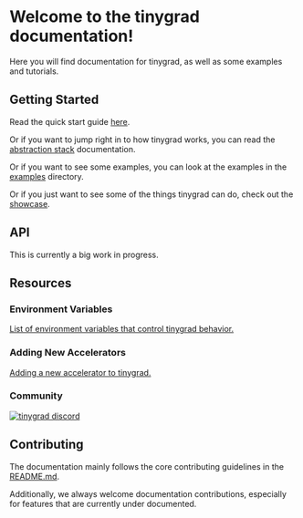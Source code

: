 # Welcome to the tinygrad documentation!

Here you will find documentation for tinygrad, as well as some examples and tutorials.

## Getting Started

Read the quick start guide [here](./quickstart.md).

Or if you want to jump right in to how tinygrad works, you can read the [abstraction stack](./abstractions.py) documentation.

Or if you want to see some examples, you can look at the examples in the [examples](/examples) directory.

Or if you just want to see some of the things tinygrad can do, check out the [showcase](./showcase.md).

## API

This is currently a big work in progress.

## Resources

### Environment Variables

[List of environment variables that control tinygrad behavior.](./env_vars.md)

### Adding New Accelerators

[Adding a new accelerator to tinygrad.](./adding_new_accelerators.md)

### Community

[![tinygrad discord](https://discordapp.com/api/guilds/1068976834382925865/widget.png?style=banner2)](https://discord.gg/ZjZadyC7PK)

## Contributing

The documentation mainly follows the core contributing guidelines in the [README.md](/README.md#contributing).

Additionally, we always welcome documentation contributions, especially for features that are currently under documented.
